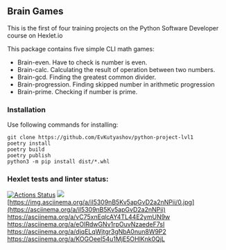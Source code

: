 ## Brain Games

This is the first of four training projects on the Python Software Developer course on Hexlet.io

This package contains five simple CLI math games:

* Brain-even. Have to check is number is even.
* Brain-calc. Calculating the result of operation between two numbers.
* Brain-gcd. Finding the greatest common divider.
* Brain-progression. Finding skipped number in arithmetic progression
* Brain-prime. Checking if number is prime.
### Installation

Use following commands for installing:

```
git clone https://github.com/EvKutyashov/python-project-lvl1
poetry install
poetry build
poetry publish
python3 -m pip install dist/*.whl
```





### Hexlet tests and linter status:
[![Actions Status](https://github.com/EvKutyashov/python-project-lvl1/workflows/hexlet-check/badge.svg)](https://github.com/EvKutyashov/python-project-lvl1/actions)
<a href="https://codeclimate.com/github/EvKutyashov/python-project-lvl1/maintainability"><img src="https://api.codeclimate.com/v1/badges/85a17abc67c5452ffcb6/maintainability" /></a>
[https://img.asciinema.org/a/iI5309nB5Kv5apGvD2a2nNPii/0.jpg](https://asciinema.org/a/iI5309nB5Kv5apGvD2a2nNPii)
https://asciinema.org/a/vC75xnEqlcAY4TL44E2ymUN9w
https://asciinema.org/a/eOIRdwGNv1rpOuvNzaedeF7sI
https://asciinema.org/a/djqELqWjtgr3gNbA0nun8W9P2
https://asciinema.org/a/KOGOeeI54u1MjE5OHlKnk0QjL
